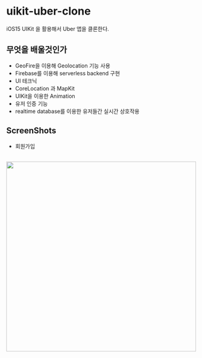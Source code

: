 # uikit-uber-clone

iOS15 UIKit 을 활용해서 Uber 앱을 클론한다. 

## 무엇을 배울것인가

- GeoFire을 이용해 Geolocation 기능 사용
- Firebase를 이용해 serverless backend 구현
- UI 테크닉
- CoreLocation 과 MapKit
- UIKit을 이용한 Animation
- 유저 인증 기능
- realtime database를 이용한 유저들간 실시간 상호작용


## ScreenShots
- 회원가입 <br /><br />

<img src="https://user-images.githubusercontent.com/34573243/147393368-cead4911-6849-449f-9678-27dcda56a142.png" width=500 /> <br/><br />
